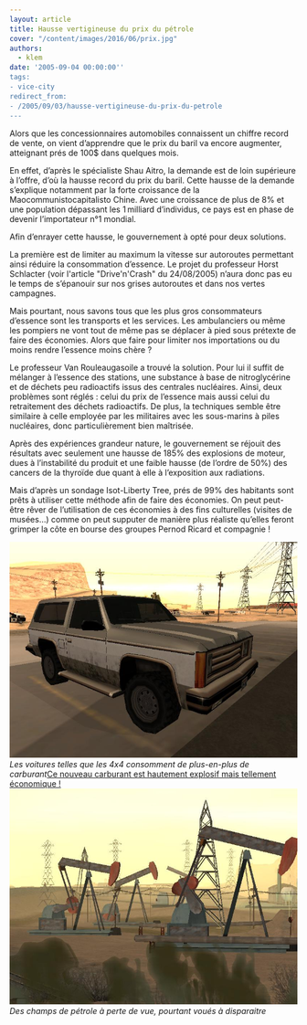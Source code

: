 ```yaml
---
layout: article
title: Hausse vertigineuse du prix du pétrole
cover: "/content/images/2016/06/prix.jpg"
authors:
  - klem
date: '2005-09-04 00:00:00''
tags:
- vice-city
redirect_from:
- /2005/09/03/hausse-vertigineuse-du-prix-du-petrole
---
```


Alors que les concessionnaires automobiles connaissent un chiffre record de vente, on vient d’apprendre que le prix du baril va encore augmenter, atteignant prés de 100$ dans quelques mois.

En effet, d’après le spécialiste Shau Aitro, la demande est de loin supérieure à l’offre, d’où la hausse record du prix du baril. Cette hausse de la demande s’explique notamment par la forte croissance de la Maocommunistocapitalisto Chine. Avec une croissance de plus de 8% et une population dépassant les 1 milliard d’individus, ce pays est en phase de devenir l’importateur n°1 mondial.

Afin d’enrayer cette hausse, le gouvernement à opté pour deux solutions.

La première est de limiter au maximum la vitesse sur autoroutes permettant ainsi réduire la consommation d’essence. Le projet du professeur Horst Schlacter (voir l'article "Drive'n'Crash" du 24/08/2005) n’aura donc pas eu le temps de s’épanouir sur nos grises autoroutes et dans nos vertes campagnes.

Mais pourtant, nous savons tous que les plus gros consommateurs d’essence sont les transports et les services. Les ambulanciers ou même les pompiers ne vont tout de même pas se déplacer à pied sous prétexte de faire des économies. Alors que faire pour limiter nos importations ou du moins rendre l’essence moins chère ?

Le professeur Van Rouleaugasoile a trouvé la solution. Pour lui il suffit de mélanger à l’essence des stations, une substance à base de nitroglycérine et de déchets peu radioactifs issus des centrales nucléaires. Ainsi, deux problèmes sont réglés : celui du prix de l’essence mais aussi celui du retraitement des déchets radioactifs. De plus, la techniques semble être similaire à celle employée par les militaires avec les sous-marins à piles nucléaires, donc particulièrement bien maîtrisée.

Après des expériences grandeur nature, le gouvernement se réjouit des résultats avec seulement une hausse de 185% des explosions de moteur, dues à l’instabilité du produit et une faible hausse (de l’ordre de 50%) des cancers de la thyroïde due quant à elle à l’exposition aux radiations.

Mais d’après un sondage Isot-Liberty Tree, prés de 99% des habitants sont prêts à utiliser cette méthode afin de faire des économies. On peut peut-être rêver de l’utilisation de ces économies à des fins culturelles (visites de musées…) comme on peut supputer de manière plus réaliste qu’elles feront grimper la côte en bourse des groupes Pernod Ricard et compagnie !

![Les voitures telles que les 4x4 consomment de plus-en-plus de carburant](/content/images/2005/01/4x4.jpg)
_Les voitures telles que les 4x4 consomment de plus-en-plus de carburant_[Ce nouveau carburant est hautement explosif mais tellement économique !](/content/images/2005/01/feu.jpg)
![Des champs de pétrole à perte de vue, pourtant voués à disparaitre](/content/images/2005/01/petrole.jpg)
_Des champs de pétrole à perte de vue, pourtant voués à disparaitre_